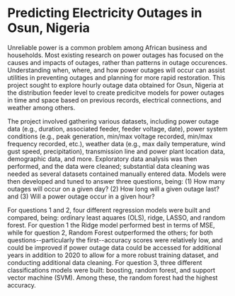 # Predicting Electricity Outages in Osun, Nigeria
Unreliable power is a common problem among African business and households. Most existing research on power outages has focused on the causes and impacts of outages, rather than patterns in outage occurences. Understanding when, where, and how power outages will occur can assist utilities in preventing outages and planning for more rapid restoration. This project sought to explore hourly outage data obtained for Osun, Nigeria at the distribution feeder level to create predicitve models for power outages in time and space based on previous records, electrical connections, and weather among others.

The project involved gathering various datasets, including power outage data (e.g., duration, associated feeder, feeder voltage, date), power system conditions (e.g., peak generation, min/max voltage recorded, min/max frequency recorded, etc.), weather data (e.g., max daily temperature, wind gust speed, precipitation), transmission line and power plant location data, demographic data, and more. Exploratory data analysis was then performed, and the data were cleaned; substantial data cleaning was needed as several datasets contained manually entered data. Models were then developed and tuned to answer three questions, being:
  (1) How many outages will occur on a given day? 
  (2) How long will a given outage last? and 
  (3) Will a power outage occur in a given hour? 

For questions 1 and 2, four different regression models were built and compared, being: ordinary least aquares (OLS), ridge, LASSO, and random forest. For question 1 the Ridge model performed best in terms of MSE, while for question 2, Random Forest outperformed the others; for both questions--particularly the first--accuracy scores were relatively low, and could be improved if power outage data could be accessed for additional years in addition to 2020 to allow for a more robust training dataset, and conducting additional data cleaning. For question 3, three different classifications models were built: boosting, random forest, and support vector machine (SVM). Among these, the random forest had the highest accuracy. 

